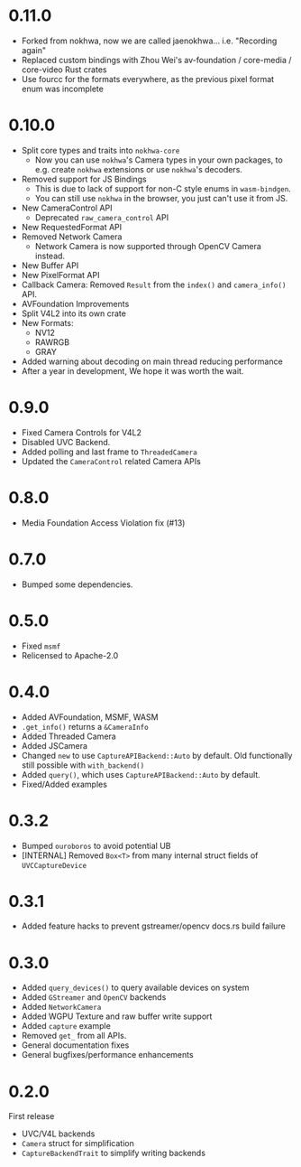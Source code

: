 # 0.11.0
- Forked from nokhwa, now we are called jaenokhwa... i.e. "Recording again"
- Replaced custom bindings with Zhou Wei's av-foundation / core-media / core-video Rust crates
- Use fourcc for the formats everywhere, as the previous pixel format enum was incomplete

# 0.10.0
- Split core types and traits into `nokhwa-core`
  - Now you can use `nokhwa`'s Camera types in your own packages, to e.g. create `nokhwa` extensions or use `nokhwa`'s decoders.  
- Removed support for JS Bindings
  - This is due to lack of support for non-C style enums in `wasm-bindgen`. 
  - You can still use `nokhwa` in the browser, you just can't use it from JS.
- New CameraControl API
  - Deprecated `raw_camera_control` API
- New RequestedFormat API
- Removed Network Camera 
  - Network Camera is now supported through OpenCV Camera instead.
- New Buffer API
- New PixelFormat API
- Callback Camera: Removed `Result` from the `index()` and `camera_info()` API.
- AVFoundation Improvements
- Split V4L2 into its own crate
- New Formats:
  - NV12
  - RAWRGB
  - GRAY
- Added warning about decoding on main thread reducing performance
- After a year in development, We hope it was worth the wait.

# 0.9.0
- Fixed Camera Controls for V4L2
- Disabled UVC Backend.
- Added polling and last frame to `ThreadedCamera`
- Updated the `CameraControl` related Camera APIs

# 0.8.0
- Media Foundation Access Violation fix (#13)

# 0.7.0
- Bumped some dependencies.

# 0.5.0
 - Fixed `msmf`
 - Relicensed to Apache-2.0

# 0.4.0
- Added AVFoundation, MSMF, WASM
- `.get_info()` returns a `&CameraInfo`
- Added Threaded Camera
- Added JSCamera
- Changed `new` to use `CaptureAPIBackend::Auto` by default. Old functionally still possible with `with_backend()`
- Added `query()`, which uses `CaptureAPIBackend::Auto` by default.
- Fixed/Added examples

# 0.3.2
- Bumped `ouroboros` to avoid potential UB
- [INTERNAL] Removed `Box<T>` from many internal struct fields of `UVCCaptureDevice`

# 0.3.1
- Added feature hacks to prevent gstreamer/opencv docs.rs build failure

# 0.3.0
- Added `query_devices()` to query available devices on system
- Added `GStreamer` and `OpenCV` backends
- Added `NetworkCamera`
- Added WGPU Texture and raw buffer write support
- Added `capture` example
- Removed `get_` from all APIs. 
- General documentation fixes
- General bugfixes/performance enhancements


# 0.2.0
First release
- UVC/V4L backends
- `Camera` struct for simplification
- `CaptureBackendTrait` to simplify writing backends

